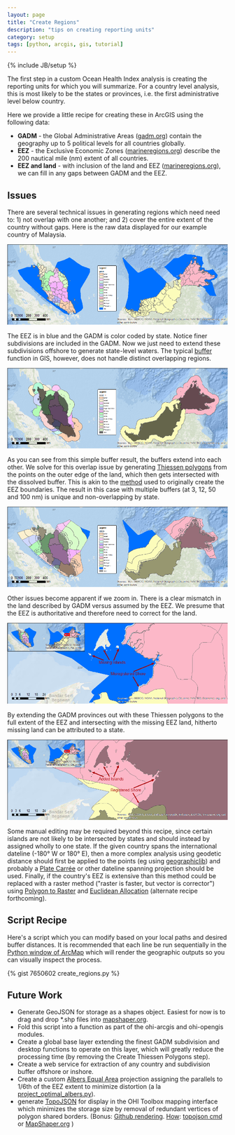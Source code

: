 ```yaml
---
layout: page
title: "Create Regions"
description: "tips on creating reporting units"
category: setup
tags: [python, arcgis, gis, tutorial]
---
```

{% include JB/setup %}

The first step in a custom Ocean Health Index analysis is creating the reporting units for which you will summarize. For a country level analysis, this is most likely to be the states or provinces, i.e. the first administrative level below country.

Here we provide a little recipe for creating these in ArcGIS using the following data:
* **GADM** - the Global Administrative Areas ([gadm.org](http://gadm.org)) contain the geography up to 5 political levels for all countries globally. 
* **EEZ** - the Exclusive Economic Zones ([marineregions.org](http://marineregions.org)) describe the 200 nautical mile (nm) extent of all countries.
* **EEZ and land** - with inclusion of the land and EEZ ([marineregions.org](http://marineregions.org)), we can fill in any gaps between GADM and the EEZ.

## Issues

There are several technical issues in generating regions which need need to: 1) not overlap with one another; and 2) cover the entire extent of the country without gaps. Here is the raw data displayed for our example country of Malaysia.

![raw data: GADM and EEZ](/figs/create_regions/gadm.png)

The EEZ is in blue and the GADM is color coded by state. Notice finer subdivisions are included in the GADM. Now we just need to extend these subdivisions offshore to generate state-level waters. The typical [buffer](http://resources.arcgis.com/en/help/main/10.2/index.html#//000800000019000000) function in GIS, however, does not handle distinct overlapping regions.

![raw data: GADM and EEZ](/figs/create_regions/overlapping.png)

As you can see from this simple buffer result, the buffers extend into each other. We solve for this overlap issue by generating [Thiessen polygons](http://resources.arcgis.com/en/help/main/10.2/index.html#//00080000001m000000) from the points on the outer edge of the land, which then gets intersected with the dissolved buffer. This is akin to the [method](http://marineregions.org/eezmethodology.php) used to originally create the EEZ boundaries. The result in this case with multiple buffers (at 3, 12, 50 and 100 nm) is unique and non-overlapping by state.

![raw data: GADM and EEZ](/figs/create_regions/buffers.png)

Other issues become apparent if we zoom in. There is a clear mismatch in the land described by GADM versus assumed by the EEZ. We presume that the EEZ is authoritative and therefore need to correct for the land.

![raw data: GADM and EEZ](/figs/create_regions/issues.png)

By extending the GADM provinces out with these Thiessen polygons to the full extent of the EEZ and intersecting with the missing EEZ land, hitherto missing land can be attributed to a state.

![raw data: GADM and EEZ](/figs/create_regions/corrected.png)

Some manual editing may be required beyond this recipe, since certain islands are not likely to be intersected by states and should instead by assigned wholly to one state. If the given country spans the international dateline (-180&deg; W or 180&deg; E), then a more complex analysis using geodetic distance should first be applied to the points (eg using [geographiclib](http://code.env.duke.edu/projects/mget/ticket/549)) and probably a [Plate Carr&eacute;e](http://resources.arcgis.com/en/help/main/10.2/index.html#//003r0000003r000000) or other dateline spanning projection should be used. Finally, if the country's EEZ is extensive than this method could be replaced with a raster method ("raster is faster, but vector is corrector") using [Polygon to Raster](http://resources.arcgis.com/en/help/main/10.2/index.html#//001200000030000000) and [Euclidean Allocation](http://resources.arcgis.com/en/help/main/10.2/index.html#//009z0000001m000000) (alternate recipe forthcoming).

## Script Recipe

Here's a script which you can modify based on your local paths and desired buffer distances. It is recommended that each line be run sequentially in the [Python window of ArcMap](http://resources.arcgis.com/en/help/main/10.2/index.html#/What_is_the_Python_window/002100000017000000/) which will render the geographic outputs so you can visually inspect the process.

{% gist 7650602 create_regions.py %}

## Future Work
* Generate GeoJSON for storage as a shapes object. Easiest for now is to drag and drop \*.shp files into [mapshaper.org](http://mapshaper.org).
* Fold this script into a function as part of the ohi-arcgis and ohi-opengis modules.
* Create a global base layer extending the finest GADM subdivision and desktop functions to operate on this layer, which will greatly reduce the processing time (by removing the Create Thiessen Polygons step).
* Create a web service for extraction of any country and subdivision buffer offshore or inshore.
* Create a custom [Albers Equal Area](http://resources.arcgis.com/en/help/main/10.2/index.html#//003r0000001n000000) projection assigning the parallels to 1/6th of the EEZ extent to minimize distortion (a la [project_optimal_albers.py](http://code.env.duke.edu/projects/mget/attachment/ticket/231/project_optimal_albers.py)).
* generate [TopoJSON](https://github.com/mbostock/topojson) for display in the OHI Toolbox mapping interface which minimizes the storage size by removal of redundant vertices of polygon shared borders. (Bonus: [Github rendering](http://blog.thematicmapping.org/2013/06/converting-shapefiles-to-topojson.html). [How](http://bost.ocks.org/mike/map/): [topojson cmd](https://github.com/mbostock/topojson/wiki/Command-Line-Reference) or [MapShaper.org](http://www.mapshaper.org) )